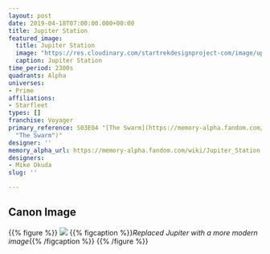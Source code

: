 ```yaml
---
layout: post
date: 2019-04-18T07:00:00.000+00:00
title: Jupiter Station
featured_image:
  title: Jupiter Station
  image: "https://res.cloudinary.com/startrekdesignproject-com/image/upload/v1555630710/JupiterStation.png"
  caption: Jupiter Station
time_period: 2300s
quadrants: Alpha
universes:
- Prime
affiliations:
- Starfleet
types: []
franchise: Voyager
primary_reference: S03E04 "[The Swarm](https://memory-alpha.fandom.com/wiki/The_Swarm
  "The Swarm")"
designer: ''
memory_alpha_url: https://memory-alpha.fandom.com/wiki/Jupiter_Station
designers:
- Mike Okuda
slug: ''

---
```

## Canon Image

{{% figure %}}
![](https://res.cloudinary.com/startrekdesignproject-com/image/upload/v1555630711/JupiterStation1.png)
{{% figcaption %}}_Replaced Jupiter with a more modern image_{{% /figcaption %}}
{{% /figure %}}